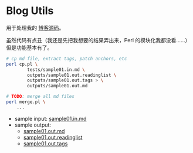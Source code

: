 # Blog Utils

用于处理我的 [博客源码](https://github.com/district10/blog)。

虽然代码有点丑（我还是先把我想要的结果弄出来，Perl 的模块化我都没看……）但是功能基本有了。

```bash
# cp md file, extract tags, patch anchors, etc
perl cp.pl \
        tests/sample01.in.md \
        outputs/sample01.out.readinglist \
        outputs/sample01.out.tags > \
        outputs/sample01.out.md

# TODO: merge all md files
perl merge.pl \
    ...
```

- sample input: [sample01.in.md](https://raw.githubusercontent.com/district10/blog-utils/master/tests/sample01.in.md)
- sample output:
    + [sample01.out.md](https://github.com/district10/blog-utils/tree/master/outputs/sample01.out.md)
    + [sample01.out.readinglist](https://github.com/district10/blog-utils/tree/master/outputs/sample01.out.readlinglist)
    + [sample01.out.tags](https://github.com/district10/blog-utils/tree/master/outmzuts/sample01.out.tags)
